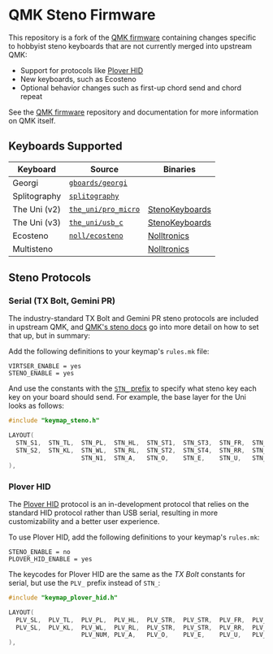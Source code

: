 # QMK Steno Firmware

This repository is a fork of the [QMK firmware](https://github.com/qmk/qmk_firmware)
containing changes specific to hobbyist steno keyboards that are not currently
merged into upstream QMK:

- Support for protocols like [Plover HID](https://github.com/dnaq/plover-machine-hid)
- New keyboards, such as Ecosteno
- Optional behavior changes such as first-up chord send and chord repeat

See the [QMK firmware](https://github.com/qmk/qmk_firmware) repository and
documentation for more information on QMK itself.

## Keyboards Supported

| Keyboard     | Source                                                                                               | Binaries                                                                             |
| ------------ | ---------------------------------------------------------------------------------------------------- | ------------------------------------------------------------------------------------ |
| Georgi       | [`gboards/georgi`](https://github.com/openstenoproject/qmk/tree/main/keyboards/gboards/georgi)       |                                                                                      |
| Splitography | [`splitography`](https://github.com/openstenoproject/qmk/tree/main/keyboards/splitography)           |                                                                                      |
| The Uni (v2) | [`the_uni/pro_micro`](https://github.com/openstenoproject/qmk/tree/main/keyboards/the_uni/pro_micro) | [StenoKeyboards](https://github.com/petercpark/stenokeyboards-firmware)              |
| The Uni (v3) | [`the_uni/usb_c`](https://github.com/openstenoproject/qmk/tree/main/keyboards/the_uni/usb_c)         | [StenoKeyboards](https://github.com/petercpark/stenokeyboards-firmware)              |
| Ecosteno     | [`noll/ecosteno`](https://github.com/openstenoproject/qmk/tree/main/keyboards/noll/ecosteno)         | [Nolltronics](https://github.com/nkotech/EcoSteno-Firmware/tree/main/keyboards/noll) |
| Multisteno   |                                                                                                      | [Nolltronics](https://github.com/nkotech/EcoSteno-Firmware/tree/main/keyboards/noll) |

## Steno Protocols

### Serial (TX Bolt, Gemini PR)

The industry-standard TX Bolt and Gemini PR steno protocols are included in
upstream QMK, and [QMK's steno docs](https://docs.qmk.fm/#/feature_stenography)
go into more detail on how to set that up, but in summary:

Add the following definitions to your keymap's `rules.mk` file:

```
VIRTSER_ENABLE = yes
STENO_ENABLE = yes
```

And use the constants with the [`STN_` prefix](https://docs.qmk.fm/#/feature_stenography?id=keycode-reference)
to specify what steno key each key on your board should send. For example, the
base layer for the Uni looks as follows:

```c
#include "keymap_steno.h"

LAYOUT(
  STN_S1,  STN_TL,  STN_PL,  STN_HL,  STN_ST1,  STN_ST3,  STN_FR,  STN_PR,  STN_LR,  STN_TR,  STN_DR ,
  STN_S2,  STN_KL,  STN_WL,  STN_RL,  STN_ST2,  STN_ST4,  STN_RR,  STN_BR,  STN_GR,  STN_SR,  STN_ZR ,
                    STN_N1,  STN_A,   STN_O,    STN_E,    STN_U,   STN_N2,
),
```

### Plover HID

The [Plover HID](https://github.com/dnaq/plover-machine-hid) protocol is an
in-development protocol that relies on the standard HID protocol rather than
USB serial, resulting in more customizability and a better user experience.

To use Plover HID, add the following definitions to your keymap's `rules.mk`:

```
STENO_ENABLE = no
PLOVER_HID_ENABLE = yes
```

The keycodes for Plover HID are the same as the _TX Bolt_ constants for serial,
but use the `PLV_` prefix instead of `STN_`:

```c
#include "keymap_plover_hid.h"

LAYOUT(
  PLV_SL,  PLV_TL,  PLV_PL,  PLV_HL,  PLV_STR,  PLV_STR,  PLV_FR,  PLV_PR,  PLV_LR,  PLV_TR,  PLV_DR ,
  PLV_SL,  PLV_KL,  PLV_WL,  PLV_RL,  PLV_STR,  PLV_STR,  PLV_RR,  PLV_BR,  PLV_GR,  PLV_SR,  PLV_ZR ,
                    PLV_NUM, PLV_A,   PLV_O,    PLV_E,    PLV_U,   PLV_NUM,
),
```

